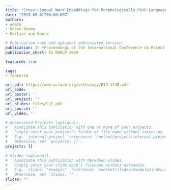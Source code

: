 ```yaml
---
title: "Cross-Lingual Word Embeddings for Morphologically Rich Languages"
date: "2019-09-01T00:00:00Z"
authors:
- admin
- Gosse Bouma
- Gertjan van Noord

# Publication name and optional abbreviated version.
publication: In *Proceedings of the International Conference on Recent Advances in Natural Language Processing*
publication_short: In RANLP 2019

featured: true

tags:
- featured

url_pdf: https://www.aclweb.org/anthology/R19-1140.pdf
url_code: 
url_poster: ''
url_project: ''
url_slides: files/CLE.pdf
url_source: ''
url_video: ''

# Associated Projects (optional).
#   Associate this publication with one or more of your projects.
#   Simply enter your project's folder or file name without extension.
#   E.g. `internal-project` references `content/project/internal-project/index.md`.
#   Otherwise, set `projects: []`.
projects: []

# Slides (optional).
#   Associate this publication with Markdown slides.
#   Simply enter your slide deck's filename without extension.
#   E.g. `slides: "example"` references `content/slides/example/index.md`.
#   Otherwise, set `slides: ""`.
slides: ""
---
```

